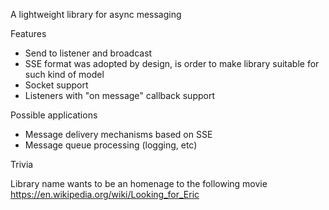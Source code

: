 A lightweight library for async messaging

Features

* Send to listener and broadcast
* SSE format was adopted by design, is order to make library suitable for such kind of model
* Socket support
* Listeners with "on message" callback support

Possible applications

* Message delivery mechanisms based on SSE
* Message queue processing (logging, etc)

Trivia

Library name wants to be an homenage to the following movie https://en.wikipedia.org/wiki/Looking_for_Eric
